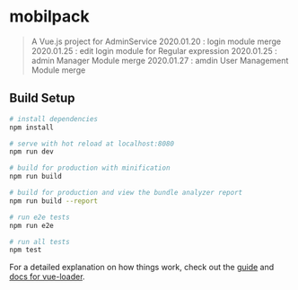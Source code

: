 # mobilpack

> A Vue.js project for AdminService
> 2020.01.20 : login module merge
> 2020.01.25 : edit login module for Regular expression
> 2020.01.25 : admin Manager Module merge
> 2020.01.27 : amdin User Management Module merge

## Build Setup

```bash
# install dependencies
npm install

# serve with hot reload at localhost:8080
npm run dev

# build for production with minification
npm run build

# build for production and view the bundle analyzer report
npm run build --report

# run e2e tests
npm run e2e

# run all tests
npm test
```

For a detailed explanation on how things work, check out the [guide](http://vuejs-templates.github.io/webpack/) and [docs for vue-loader](http://vuejs.github.io/vue-loader).
